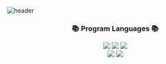 ![header](https://capsule-render.vercel.app/api?type=waving&&color=0:fceabb,100:f8b500&fontColor=ffffff&height=200&fontAlign=80&fontAlignY=35&text=hectick%20!&desc=This%20is%20me,%20Chaeyeon%20Sung&descAlign=77&descAlignY=50)

<div align=center><h3>📚 Program Languages 📚</h3></div>
 <div align="center">
  <img src="https://img.shields.io/badge/JAVA-007396?style=flat-square&logo=java&logoColor=white">
  <img src="https://img.shields.io/badge/C-A8B9CC?style=flat-square&logo=c&logoColor=white">
  <img src="https://img.shields.io/badge/C++-00599C?style=flat-square&logo=c%2B%2B&logoColor=white">
  <br>
  
  <img src="https://img.shields.io/badge/GO-00ADD8?style=flat-square&logo=go&logoColor=white">
  <img src="https://img.shields.io/badge/Python-3776AB?style=flat-square&logo=python&logoColor=white">
  <br>
  
</div>
